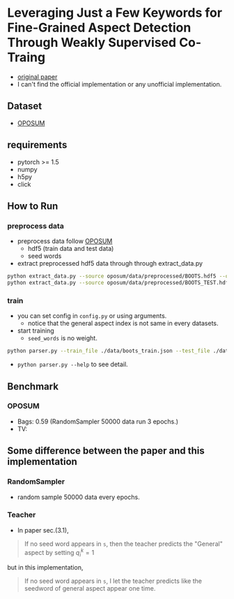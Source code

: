 # Leveraging Just a Few Keywords for Fine-Grained Aspect Detection Through Weakly Supervised Co-Traing

* [original paper](https://arxiv.org/pdf/1909.00415.pdf)
* I can't find the official implementation or any unofficial implementation.

## Dataset

* [OPOSUM](https://github.com/stangelid/oposum)

## requirements

* pytorch >= 1.5
* numpy
* h5py
* click

## How to Run

### preprocess data

* preprocess data follow [OPOSUM](https://github.com/stangelid/oposum)
    * hdf5 (train data and test data)
    * seed words
* extract preprocessed hdf5 data through through extract_data.py
```sh
python extract_data.py --source oposum/data/preprocessed/BOOTS.hdf5 --output data/boots_train.json
python extract_data.py --source oposum/data/preprocessed/BOOTS_TEST.hdf5 --output data/boots_test.json
```

### train

* you can set config in `config.py` or using arguments.
    * notice that the general aspect index is not same in every datasets.
* start training
    * `seed_words` is no weight.
```bash
python parser.py --train_file ./data/boots_train.json --test_file ./data/boots_test.json --save_dir ./ckpt/boots --aspect_init_file ./data/seed_words.txt --epochs 3
```
* `python parser.py --help` to see detail.

## Benchmark

### OPOSUM

* Bags: 0.59 (RandomSampler 50000 data run 3 epochs.)
* TV: 

## Some difference between the paper and this implementation

### RandomSampler

* random sample 50000 data every epochs.

### Teacher

* In paper sec.(3.1), 
> If no seed word appears in `s`, then the teacher predicts the "General" aspect by setting $q_i^k = 1$

but in this implementation,
> If no seed word appears in `s`, I let the teacher predicts like the seedword of general aspect appear one time.
